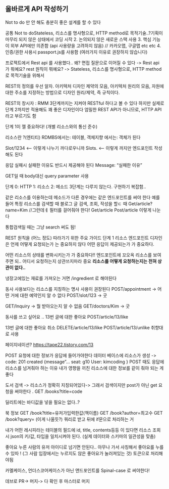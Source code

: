 ## 올바르게 API 작성하기 

Not to do 만 안 해도 충분히 좋은 설계를 할 수 있다

공통 Not to doStateless, 리소스를 명사형으로, HTTP method로 목적기술..?기획이 마무리 되지 않은 상태에서 코딩 시작
2. 논의되지 않은 새로운 스택 사용
3. 핵심 기능이 외부 API에만 의존함 (api 사용량을 고려하지 않음) // 카카오맵, 구글맵 etc etc
4. 인증/권한 사용시 passport.js를 사용함 (여러가지 이유로 권장하지 않습니다)

프로젝트에서 Rest api 를 사용했다.. 왜?
면접 질문으로 이어질 수 있다 -> Rest api 가 뭐예요? rest 원칙이 뭐예요? 
-> Stateless, 리소스를 명사형으로, HTTP method로 목적기술을 위해서 

REST의 정의를 우선 알자.
아키텍처 디자인 제약의 모음, 아키텍처 원리의 모음, 자원에 대한 주소를 지정하는 방법으로 디자인 원리/제약, 즉 규칙이다.

REST의 창시자 : RMM 3단계까지는 지켜야 RESTful 하다고 볼 수 있다 
하지만 실제로 단계 2까지만 적용해도 꽤 좋은 디자인이다 
엄밀한 REST API가 아니므로, HTTP API라고 부르기도 함

단계 1이 젤 중요하다! (개별 리소스와의 통신 준수)

리소스란 ?(엔티티) 
RDMBS에서는: 테이블,
객체지향 에서는: 객체가 된다

Slot/1234 <— 이렇게 나누기 까다로우니까
Slots.  <— 이렇게 까지만 엔드포인트 작성해도 된다

응답 실패시 실패한 이유도 반드시 제공해야 된다
Message: “실패한 이유”

GET일 때 body대신 query parameter 사용

단계 
0: HTTP
1: 리소스
2: 메소드
3단계는 다루지 않는다. 구현하기 복잡함..

같은 리소스를 이용하는데 메소드가 다른 경우에는 같은 엔드포인트를 써야 한다
예를 들어
특정 리소스를 검색할 때
블로그 글 검색, 조회, 작성을 할ㄷ 때
Get/article?name=Kim //그런데ㅔ 필터를 걸어줘야 한다!
Get/article
Post/article
이렇게 나눈다

통합검색일 때는 그냥 search 써도 됨!

REST 원칙을 (어느 정도) 따라가기 위한 주요 가이드
단계 1 리소스
엔드포인트 디자인은
언제 어떻게 요청되는가 는 중요하지 않다
어떤 응답이 제공되는가 가 중요하다.

어떤 리소스의 상태를 변화시키는가 가 중요하다!!
엔드포인트에 꼬오옥 리소스를 보여주면 되..
어디서 요청하는지 상관쓰지마라
중요 **리소스를 어떻게 요청하는지는 전혀 상관이 없다..**

냉장고에있는 재료를 가져오는 거면
/ingredient 로 해야된다

동사 사용보다는 리소스를 지칭하는 명사 사용이 권장된다
POST/appointment -> 어떤 거에 대한 예약인지 알 수 없다
POST/slot/123 -> 굿

GET/Inquiry -> 뭘 받아오는지 알 수 없음
GET/doctors/Kim -> 굿


동사를 쓰고 싶어요 ..
13번 글에 대한 좋아요
POST/article/13/like

13번 글에 대한 좋아요 취소
DELETE/article/13/like
POST/article/13/unlike
취향대로 사용

페이지네이션? https://tape22.tistory.com/13

POST 요청에 대한 정보가 응답에 들어가야한다
데이터 베이스에 리소스가 생성 -> code: 201 created
{message”…
seat: g10
User: kimcoding
}
POST 때도 응답에 리소스를 넘겨줘야 하는 이유
내가 영향을 끼친 리소스에 대한 정보를 
같이 줘야 되는 게 좋다

도서 검색 -> 리소스가 정확히 지칭되어있다-> 그래서 검색이지만 post가 아닌 get 요청을 써야한다 .
GET /books?title=code

딜리트에는 바디값을 넣을 필요는 없다..?

북 정보
GET /book?title=유저가입력한값(책이름) 
GET /book?author=최고수
GET /book?query= (이게 나울듯?) 쿼리로 받고 뒤에 if문으로 처리하는 거 

내가 어떤 레시피라는 테이블의 필드에 id, title, contents등등 이 있다면
리소스 조회시 json의 키/값, 타입을 일치시켜야 된다. (실제 데이터와 스키마의 일관성을 맞춤)

좋아요 누른 사람의 유저 아이디로 넘기면 안된다..
아무나 가서 사칭해서 좋아요를 누를 수 있따 ! (그 사람 입장에서는 누르지도 않은 좋아요가 눌러져있는 것) 토큰으로 처리해야됨
 
카멜케이스, 언더스코어케이스가 아닌
앤드포인트를 Spinal-case 로 써야한다!

데브로 PR-> 머지-> 다 확인 후 마스터로 머지